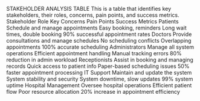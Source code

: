 STAKEHOLDER ANALYSIS TABLE
This is a table that identifies key stakeholders, their roles, concerns, pain points, and success metrics.
\
Stakeholder	Role	Key Concerns	Pain Points	Success Metrics
Patients	Schedule and manage appointments	Easy booking, reminders	Long wait times, double booking	90% successful appointment rates
Doctors	Provide consultations and manage schedules	No scheduling conflicts	Overlapping appointments	100% accurate scheduling
Administrators	Manage all system operations	Efficient appointment handling	Manual tracking errors	80% reduction in admin workload
Receptionists	Assist in booking and managing records	Quick access to patient info	Paper-based scheduling issues	50% faster appointment processing
IT Support	Maintain and update the system	System stability and security	System downtime, slow updates	99% system uptime
Hospital Management	Oversee hospital operations	Efficient patient flow	Poor resource allocation	20% increase in appointment efficiency

